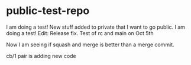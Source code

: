 # public-test-repo
I am doing a test!
New stuff added to private that I want to go public.
I am doing a test! Edit: Release fix.
Test of rc and main on Oct 5th

Now I am seeing if squash and merge is better than a merge commit.

cb/1 pair is adding new code
